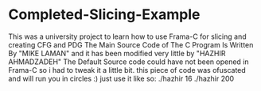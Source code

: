 # Completed-Slicing-Example

This was a university project to learn how to use Frama-C for slicing and creating CFG and PDG 
The Main Source Code of The C Program Is Written By "MIKE LAMAN" and it has been modified very little by "HAZHIR AHMADZADEH" 
The Default Source code could have not been opened in Frama-C so i had to tweak it a little bit.
this piece of code was ofuscated and will run you in circles :) just use it like so: 
./hazhir 16
./hazhir 200
